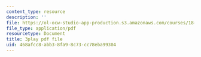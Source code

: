 ```yaml
---
content_type: resource
description: ''
file: https://ol-ocw-studio-app-production.s3.amazonaws.com/courses/18-085-computational-science-and-engineering-i-fall-2008/468afcc8abb38fa98c73cc78eba99304_Vw4Gw9No008.pdf
file_type: application/pdf
resourcetype: Document
title: 3play pdf file
uid: 468afcc8-abb3-8fa9-8c73-cc78eba99304
---
```

